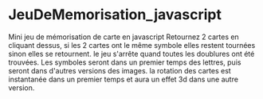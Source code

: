 # JeuDeMemorisation_javascript
Mini jeu de mémorisation de carte en javascript
Retournez 2 cartes en cliquant dessus, si les 2 cartes ont le même symbole elles restent tournées sinon elles se retournent.
le jeu s'arrête quand toutes les doublures ont été trouvées.
Les symboles seront dans un premier temps des lettres, puis seront dans d'autres versions des images.
la rotation des cartes est instantanée dans un premier temps et aura un effet 3d dans une autre version.
